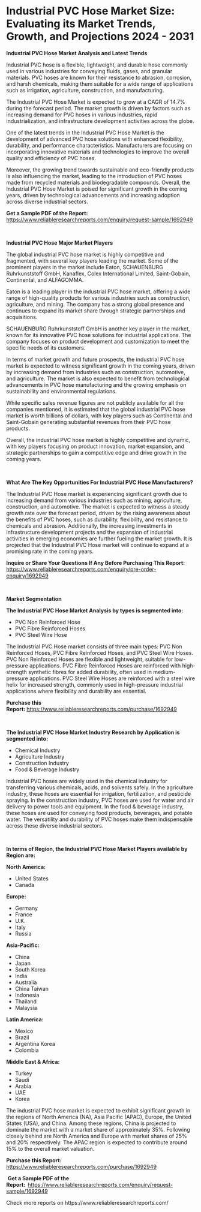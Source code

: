 <p><h1>Industrial PVC Hose Market Size: Evaluating its Market Trends, Growth, and Projections 2024 - 2031</h1></p><p><strong>Industrial PVC Hose Market Analysis and Latest Trends</strong></p>
<p><p>Industrial PVC hose is a flexible, lightweight, and durable hose commonly used in various industries for conveying fluids, gases, and granular materials. PVC hoses are known for their resistance to abrasion, corrosion, and harsh chemicals, making them suitable for a wide range of applications such as irrigation, agriculture, construction, and manufacturing.</p><p>The Industrial PVC Hose Market is expected to grow at a CAGR of 14.7% during the forecast period. The market growth is driven by factors such as increasing demand for PVC hoses in various industries, rapid industrialization, and infrastructure development activities across the globe.</p><p>One of the latest trends in the Industrial PVC Hose Market is the development of advanced PVC hose solutions with enhanced flexibility, durability, and performance characteristics. Manufacturers are focusing on incorporating innovative materials and technologies to improve the overall quality and efficiency of PVC hoses.</p><p>Moreover, the growing trend towards sustainable and eco-friendly products is also influencing the market, leading to the introduction of PVC hoses made from recycled materials and biodegradable compounds. Overall, the Industrial PVC Hose Market is poised for significant growth in the coming years, driven by technological advancements and increasing adoption across diverse industrial sectors.</p></p>
<p><strong>Get a Sample PDF of the Report:&nbsp;</strong> <a href="https://www.reliableresearchreports.com/enquiry/request-sample/1692949">https://www.reliableresearchreports.com/enquiry/request-sample/1692949</a></p>
<p>&nbsp;</p>
<p><strong>Industrial PVC Hose Major Market Players</strong></p>
<p><p>The global industrial PVC hose market is highly competitive and fragmented, with several key players leading the market. Some of the prominent players in the market include Eaton, SCHAUENBURG Ruhrkunststoff GmbH, Kanaflex, Colex International Limited, Saint-Gobain, Continental, and ALFAGOMMA.</p><p>Eaton is a leading player in the industrial PVC hose market, offering a wide range of high-quality products for various industries such as construction, agriculture, and mining. The company has a strong global presence and continues to expand its market share through strategic partnerships and acquisitions.</p><p>SCHAUENBURG Ruhrkunststoff GmbH is another key player in the market, known for its innovative PVC hose solutions for industrial applications. The company focuses on product development and customization to meet the specific needs of its customers.</p><p>In terms of market growth and future prospects, the industrial PVC hose market is expected to witness significant growth in the coming years, driven by increasing demand from industries such as construction, automotive, and agriculture. The market is also expected to benefit from technological advancements in PVC hose manufacturing and the growing emphasis on sustainability and environmental regulations.</p><p>While specific sales revenue figures are not publicly available for all the companies mentioned, it is estimated that the global industrial PVC hose market is worth billions of dollars, with key players such as Continental and Saint-Gobain generating substantial revenues from their PVC hose products.</p><p>Overall, the industrial PVC hose market is highly competitive and dynamic, with key players focusing on product innovation, market expansion, and strategic partnerships to gain a competitive edge and drive growth in the coming years.</p></p>
<p>&nbsp;</p>
<p><strong>What Are The Key Opportunities For Industrial PVC Hose Manufacturers?</strong></p>
<p><p>The Industrial PVC Hose market is experiencing significant growth due to increasing demand from various industries such as mining, agriculture, construction, and automotive. The market is expected to witness a steady growth rate over the forecast period, driven by the rising awareness about the benefits of PVC hoses, such as durability, flexibility, and resistance to chemicals and abrasion. Additionally, the increasing investments in infrastructure development projects and the expansion of industrial activities in emerging economies are further fueling the market growth. It is projected that the Industrial PVC Hose market will continue to expand at a promising rate in the coming years.</p></p>
<p><strong>Inquire or Share Your Questions If Any Before Purchasing This Report:</strong> <a href="https://www.reliableresearchreports.com/enquiry/pre-order-enquiry/1692949">https://www.reliableresearchreports.com/enquiry/pre-order-enquiry/1692949</a></p>
<p>&nbsp;</p>
<p><strong>Market Segmentation</strong></p>
<p><strong>The Industrial PVC Hose Market Analysis by types is segmented into:</strong></p>
<p><ul><li>PVC Non Reinforced Hose</li><li>PVC Fibre Reinforced Hoses</li><li>PVC Steel Wire Hose</li></ul></p>
<p><p>The Industrial PVC Hose market consists of three main types: PVC Non Reinforced Hoses, PVC Fibre Reinforced Hoses, and PVC Steel Wire Hoses. PVC Non Reinforced Hoses are flexible and lightweight, suitable for low-pressure applications. PVC Fibre Reinforced Hoses are reinforced with high-strength synthetic fibres for added durability, often used in medium-pressure applications. PVC Steel Wire Hoses are reinforced with a steel wire helix for increased strength, commonly used in high-pressure industrial applications where flexibility and durability are essential.</p></p>
<p><strong>Purchase this Report:&nbsp;</strong><a href="https://www.reliableresearchreports.com/purchase/1692949">https://www.reliableresearchreports.com/purchase/1692949</a></p>
<p>&nbsp;</p>
<p><strong>The Industrial PVC Hose Market Industry Research by Application is segmented into:</strong></p>
<p><ul><li>Chemical Industry</li><li>Agriculture Industry</li><li>Construction Industry</li><li>Food & Beverage Industry</li></ul></p>
<p><p>Industrial PVC hoses are widely used in the chemical industry for transferring various chemicals, acids, and solvents safely. In the agriculture industry, these hoses are essential for irrigation, fertilization, and pesticide spraying. In the construction industry, PVC hoses are used for water and air delivery to power tools and equipment. In the food & beverage industry, these hoses are used for conveying food products, beverages, and potable water. The versatility and durability of PVC hoses make them indispensable across these diverse industrial sectors.</p></p>
<p>&nbsp;</p>
<p><strong>In terms of Region, the Industrial PVC Hose Market Players available by Region are:</strong></p>
<p>
    <p> <strong> North America: </strong>
        <ul>
            <li>United States</li>
            <li>Canada</li>
        </ul>
        </p> 
    <p> <strong> Europe: </strong>
        <ul>
            <li>Germany</li>
            <li>France</li>
            <li>U.K.</li>
            <li>Italy</li>
            <li>Russia</li>
        </ul>
        </p> 
    <p> <strong> Asia-Pacific: </strong>
        <ul>
            <li>China</li>
            <li>Japan</li>
            <li>South Korea</li>
            <li>India</li>
            <li>Australia</li>
            <li>China Taiwan</li>
            <li>Indonesia</li>
            <li>Thailand</li>
            <li>Malaysia</li>
        </ul>
        </p> 
    <p> <strong> Latin America: </strong>
        <ul>
            <li>Mexico</li>
            <li>Brazil</li>
            <li>Argentina Korea</li>
            <li>Colombia</li>
        </ul>
        </p> 
    <p> <strong> Middle East & Africa: </strong>
        <ul>
            <li>Turkey</li>
            <li>Saudi</li>
            <li>Arabia</li>
            <li>UAE</li>
            <li>Korea</li>
        </ul>
    </p>
    </p>
<p><p>The industrial PVC hose market is expected to exhibit significant growth in the regions of North America (NA), Asia Pacific (APAC), Europe, the United States (USA), and China. Among these regions, China is projected to dominate the market with a market share of approximately 35%. Following closely behind are North America and Europe with market shares of 25% and 20% respectively. The APAC region is expected to contribute around 15% to the overall market valuation.</p></p>
<p><strong>Purchase this Report: </strong><a href="https://www.reliableresearchreports.com/purchase/1692949">https://www.reliableresearchreports.com/purchase/1692949</a></p>
<p>&nbsp;<strong>Get a Sample PDF of the Report:&nbsp;&nbsp;</strong><a href="https://www.reliableresearchreports.com/enquiry/request-sample/1692949">https://www.reliableresearchreports.com/enquiry/request-sample/1692949</a></p>
<p><strong></strong></p>
<p>Check more reports on https://www.reliableresearchreports.com/</p>